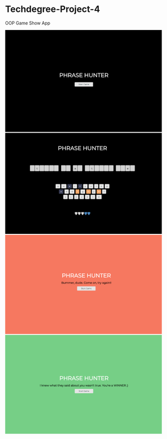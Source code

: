# Techdegree-Project-4
 OOP Game Show App

![opening screen](images/image1.png)
![game play](images/image2.png)
![loss screen](images/image3.png)
![win screen](images/image4.png)
